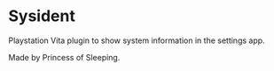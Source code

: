 # Sysident

Playstation Vita plugin to show system information in the settings app.

Made by Princess of Sleeping.
